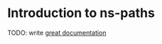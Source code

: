 # Introduction to ns-paths

TODO: write [great documentation](http://jacobian.org/writing/what-to-write/)
